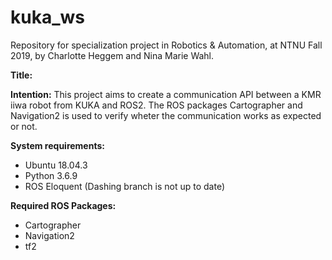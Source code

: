 # kuka_ws

Repository for specialization project in Robotics & Automation, at NTNU Fall 2019, by Charlotte Heggem and Nina Marie Wahl. 

**Title:** 

**Intention:**
This project aims to create a communication API between a KMR iiwa robot from KUKA and ROS2. The ROS packages Cartographer and Navigation2 is used to verify wheter the communication works as expected or not. 

**System requirements:** 

- Ubuntu 18.04.3
- Python 3.6.9
- ROS Eloquent (Dashing branch is not up to date)


**Required ROS Packages:**
- Cartographer
- Navigation2
- tf2
